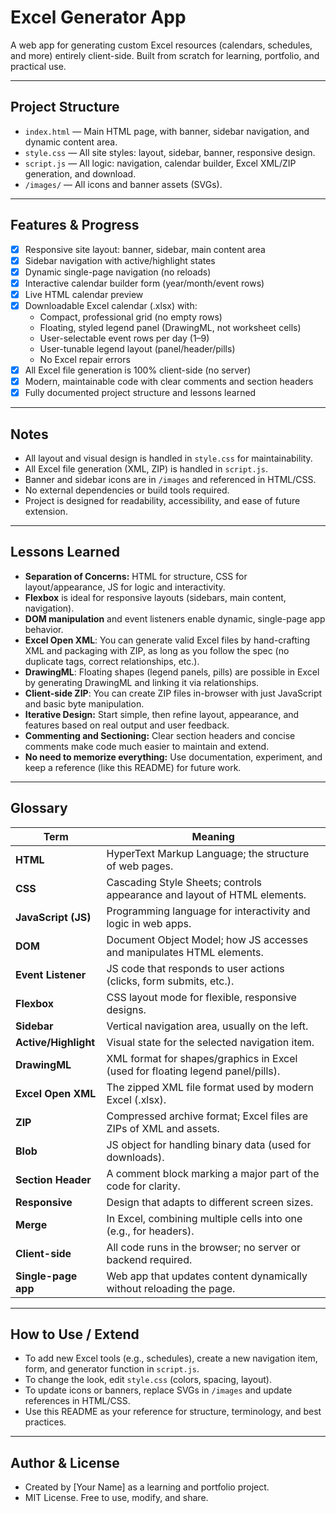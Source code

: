 # Excel Generator App

A web app for generating custom Excel resources (calendars, schedules, and more) entirely client-side. Built from scratch for learning, portfolio, and practical use.

---

## Project Structure

- `index.html` — Main HTML page, with banner, sidebar navigation, and dynamic content area.
- `style.css` — All site styles: layout, sidebar, banner, responsive design.
- `script.js` — All logic: navigation, calendar builder, Excel XML/ZIP generation, and download.
- `/images/` — All icons and banner assets (SVGs).

---

## Features & Progress

- [x] Responsive site layout: banner, sidebar, main content area
- [x] Sidebar navigation with active/highlight states
- [x] Dynamic single-page navigation (no reloads)
- [x] Interactive calendar builder form (year/month/event rows)
- [x] Live HTML calendar preview
- [x] Downloadable Excel calendar (.xlsx) with:
  - Compact, professional grid (no empty rows)
  - Floating, styled legend panel (DrawingML, not worksheet cells)
  - User-selectable event rows per day (1–9)
  - User-tunable legend layout (panel/header/pills)
  - No Excel repair errors
- [x] All Excel file generation is 100% client-side (no server)
- [x] Modern, maintainable code with clear comments and section headers
- [x] Fully documented project structure and lessons learned

---

## Notes

- All layout and visual design is handled in `style.css` for maintainability.
- All Excel file generation (XML, ZIP) is handled in `script.js`.
- Banner and sidebar icons are in `/images` and referenced in HTML/CSS.
- No external dependencies or build tools required.
- Project is designed for readability, accessibility, and ease of future extension.

---

## Lessons Learned

- **Separation of Concerns:** HTML for structure, CSS for layout/appearance, JS for logic and interactivity.
- **Flexbox** is ideal for responsive layouts (sidebars, main content, navigation).
- **DOM manipulation** and event listeners enable dynamic, single-page app behavior.
- **Excel Open XML**: You can generate valid Excel files by hand-crafting XML and packaging with ZIP, as long as you follow the spec (no duplicate tags, correct relationships, etc.).
- **DrawingML**: Floating shapes (legend panels, pills) are possible in Excel by generating DrawingML and linking it via relationships.
- **Client-side ZIP**: You can create ZIP files in-browser with just JavaScript and basic byte manipulation.
- **Iterative Design:** Start simple, then refine layout, appearance, and features based on real output and user feedback.
- **Commenting and Sectioning:** Clear section headers and concise comments make code much easier to maintain and extend.
- **No need to memorize everything:** Use documentation, experiment, and keep a reference (like this README) for future work.

---

## Glossary

| Term                | Meaning                                                                                 |
|---------------------|-----------------------------------------------------------------------------------------|
| **HTML**            | HyperText Markup Language; the structure of web pages.                                  |
| **CSS**             | Cascading Style Sheets; controls appearance and layout of HTML elements.                |
| **JavaScript (JS)** | Programming language for interactivity and logic in web apps.                          |
| **DOM**             | Document Object Model; how JS accesses and manipulates HTML elements.                   |
| **Event Listener**  | JS code that responds to user actions (clicks, form submits, etc.).                    |
| **Flexbox**         | CSS layout mode for flexible, responsive designs.                                       |
| **Sidebar**         | Vertical navigation area, usually on the left.                                          |
| **Active/Highlight**| Visual state for the selected navigation item.                                          |
| **DrawingML**       | XML format for shapes/graphics in Excel (used for floating legend panel/pills).         |
| **Excel Open XML**  | The zipped XML file format used by modern Excel (.xlsx).                               |
| **ZIP**             | Compressed archive format; Excel files are ZIPs of XML and assets.                      |
| **Blob**            | JS object for handling binary data (used for downloads).                                |
| **Section Header**  | A comment block marking a major part of the code for clarity.                          |
| **Responsive**      | Design that adapts to different screen sizes.                                           |
| **Merge**           | In Excel, combining multiple cells into one (e.g., for headers).                        |
| **Client-side**     | All code runs in the browser; no server or backend required.                            |
| **Single-page app** | Web app that updates content dynamically without reloading the page.                    |

---

## How to Use / Extend

- To add new Excel tools (e.g., schedules), create a new navigation item, form, and generator function in `script.js`.
- To change the look, edit `style.css` (colors, spacing, layout).
- To update icons or banners, replace SVGs in `/images` and update references in HTML/CSS.
- Use this README as your reference for structure, terminology, and best practices.

---

## Author & License

- Created by [Your Name] as a learning and portfolio project.
- MIT License. Free to use, modify, and share.